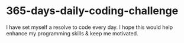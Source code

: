 # 365-days-daily-coding-challenge


I have set myself a resolve to code every day. I hope this would help enhance my programming skills & keep me motivated.


